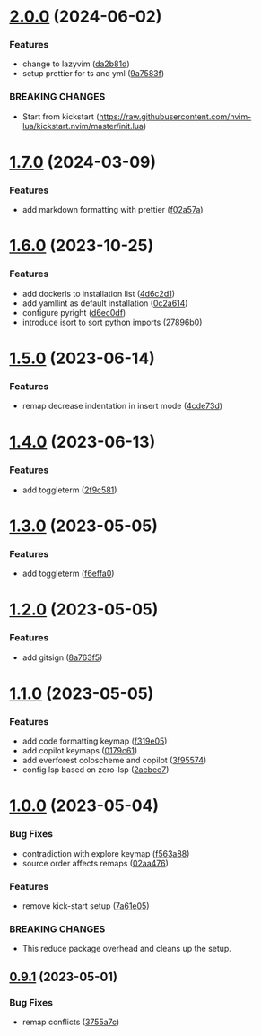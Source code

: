 # [2.0.0](https://github.com/klepp0/nvim/compare/v1.7.0...v2.0.0) (2024-06-02)


### Features

* change to lazyvim ([da2b81d](https://github.com/klepp0/nvim/commit/da2b81d51fdae7942ee45c36f1cfc4cfc57f6441))
* setup prettier for ts and yml ([9a7583f](https://github.com/klepp0/nvim/commit/9a7583f3b91d4aba167bcb8d32bc6a14b7b0ec76))


### BREAKING CHANGES

* Start from kickstart (https://raw.githubusercontent.com/nvim-lua/kickstart.nvim/master/init.lua)



# [1.7.0](https://github.com/klepp0/nvim/compare/v1.6.0...v1.7.0) (2024-03-09)


### Features

* add markdown formatting with prettier ([f02a57a](https://github.com/klepp0/nvim/commit/f02a57a89960f79f5c21562540e227d66139ac15))



# [1.6.0](https://github.com/klepp0/nvim/compare/v1.5.0...v1.6.0) (2023-10-25)


### Features

* add dockerls to installation list ([4d6c2d1](https://github.com/klepp0/nvim/commit/4d6c2d17b7cabfd5406a03f1613f991378a40218))
* add yamllint as default installation ([0c2a614](https://github.com/klepp0/nvim/commit/0c2a614f3606fc71a3f330b0a7f78d0bfe489da2))
* configure pyright ([d6ec0df](https://github.com/klepp0/nvim/commit/d6ec0df2fc1d8bb5ff826cc2d378aef546ec87c8))
* introduce isort to sort python imports ([27896b0](https://github.com/klepp0/nvim/commit/27896b02f89f36082d387d856c394628afb52162))



# [1.5.0](https://github.com/klepp0/nvim/compare/v1.4.0...v1.5.0) (2023-06-14)


### Features

* remap decrease indentation in insert mode ([4cde73d](https://github.com/klepp0/nvim/commit/4cde73d3b7a24a12fb5193b03dbc6d1449d2e8c4))



# [1.4.0](https://github.com/klepp0/nvim/compare/v1.3.0...v1.4.0) (2023-06-13)


### Features

* add toggleterm ([2f9c581](https://github.com/klepp0/nvim/commit/2f9c581bfbb4e74b44f7fe6abc7f69c439fbb219))



# [1.3.0](https://github.com/klepp0/nvim/compare/v1.2.0...v1.3.0) (2023-05-05)


### Features

* add toggleterm ([f6effa0](https://github.com/klepp0/nvim/commit/f6effa0a42948215603644e9ebc26e17b4b1905e))



# [1.2.0](https://github.com/klepp0/nvim/compare/v1.1.0...v1.2.0) (2023-05-05)


### Features

* add gitsign ([8a763f5](https://github.com/klepp0/nvim/commit/8a763f55b6ca783a52a457910583a8dabf32c908))



# [1.1.0](https://github.com/klepp0/nvim/compare/v1.0.0...v1.1.0) (2023-05-05)


### Features

* add code formatting keymap ([f319e05](https://github.com/klepp0/nvim/commit/f319e05e0ea508f0e34fa6dc1aa254f75e86447a))
* add copilot keymaps ([0179c61](https://github.com/klepp0/nvim/commit/0179c61935a7c214671a7769f0e86afcbbcd47b0))
* add everforest coloscheme and copilot ([3f95574](https://github.com/klepp0/nvim/commit/3f9557433ec7454408fa76e2be294d43ce2b5546))
* config lsp based on zero-lsp ([2aebee7](https://github.com/klepp0/nvim/commit/2aebee71ee809ac2f7533ed3fffa1d47d143d015))



# [1.0.0](https://github.com/klepp0/nvim/compare/v0.9.1...v1.0.0) (2023-05-04)


### Bug Fixes

* contradiction with explore keymap ([f563a88](https://github.com/klepp0/nvim/commit/f563a88c77fbe69517fa400116d0b0efbb2c5801))
* source order affects remaps ([02aa476](https://github.com/klepp0/nvim/commit/02aa476f632ef7157c3e255f3b76c16ce4c05a38))


### Features

* remove kick-start setup ([7a61e05](https://github.com/klepp0/nvim/commit/7a61e0579d80a250e4587572c885c615fd5823d8))


### BREAKING CHANGES

* This reduce package overhead and cleans up the setup.



## [0.9.1](https://github.com/klepp0/nvim/compare/v0.9.0...v0.9.1) (2023-05-01)


### Bug Fixes

* remap conflicts ([3755a7c](https://github.com/klepp0/nvim/commit/3755a7c318fbf80d73340822f0505f826945b883))




